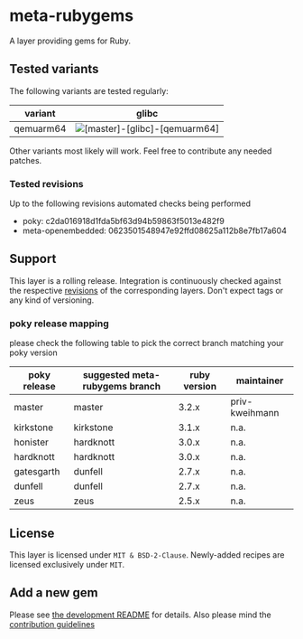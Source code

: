 # meta-rubygems

A layer providing gems for Ruby.

## Tested variants

The following variants are tested regularly:

| variant   | glibc                                                                                                                                         |
| --------- | --------------------------------------------------------------------------------------------------------------------------------------------- |
| qemuarm64 | ![[master]-[glibc]-[qemuarm64]](https://github.com/priv-kweihmann/meta-rubygems/workflows/%5Bmaster%5D-%5Bglibc%5D-%5Bqemuarm64%5D/badge.svg) |

Other variants most likely will work.
Feel free to contribute any needed patches.

### Tested revisions

Up to the following revisions automated checks being performed

* poky: c2da016918d1fda5bf63d94b59863f5013e482f9
* meta-openembedded: 0623501548947e92ffd08625a112b8e7fb17a604

## Support

This layer is a rolling release.
Integration is continuously checked against the respective [revisions](#tested-revisions) of the corresponding layers.
Don't expect tags or any kind of versioning.

### poky release mapping

please check the following table to pick the correct branch matching your poky version

| poky release | suggested meta-rubygems branch | ruby version | maintainer     |
| ------------ | ------------------------------ | ------------ | -------------- |
| master       | master                         | 3.2.x        | priv-kweihmann |
| kirkstone    | kirkstone                      | 3.1.x        | n.a.           |
| honister     | hardknott                      | 3.0.x        | n.a.           |
| hardknott    | hardknott                      | 3.0.x        | n.a.           |
| gatesgarth   | dunfell                        | 2.7.x        | n.a.           |
| dunfell      | dunfell                        | 2.7.x        | n.a.           |
| zeus         | zeus                           | 2.5.x        | n.a.           |

## License

This layer is licensed under `MIT & BSD-2-Clause`.
Newly-added recipes are licensed exclusively under `MIT`.

## Add a new gem

Please see [the development README](scripts/README.md) for details.
Also please mind the [contribution guidelines](CONTRIBUTING.md)
